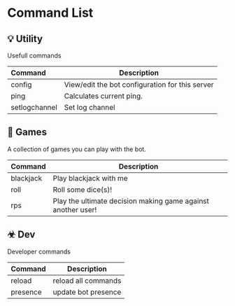 # Command List

## 💡 Utility

Usefull commands

| Command | Description |
|:--------|-------------|
| config | View&#x2F;edit the bot configuration for this server |
| ping | Calculates current ping. |
| setlogchannel | Set log channel |

## 🎲 Games

A collection of games you can play with the bot.

| Command | Description |
|:--------|-------------|
| blackjack | Play blackjack with me |
| roll | Roll some dice(s)! |
| rps | Play the ultimate decision making game against another user! |

## ☣ Dev

Developer commands

| Command | Description |
|:--------|-------------|
| reload | reload all commands |
| presence | update bot presence |

